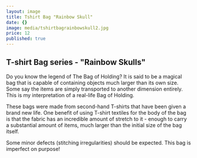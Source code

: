 ```yaml
---
layout: image
title: Tshirt Bag "Rainbow Skull"
date: {}
image: media/tshirtbagrainbowskull2.jpg
price: 12
published: true
---
```


## T-shirt Bag series - "Rainbow Skulls"

Do you know the legend of The Bag of Holding? It is said to be a magical bag that is capable of containing objects much larger than its own size. Some say the items are simply transported to another dimension entirely. This is my interpretation of a real-life Bag of Holding.

These bags were made from second-hand T-shirts that have been given a brand new life. One benefit of using T-shirt textiles for the body of the bag is that the fabric has an incredible amount of stretch to it - enough to carry a substantial amount of items, much larger than the initial size of the bag itself.

Some minor defects (stitching irregularities) should be expected. This bag is imperfect on purpose!
